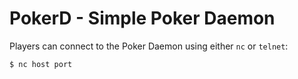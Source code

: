 # PokerD - Simple Poker Daemon

Players can connect to the Poker Daemon using either `nc` or `telnet`:

    $ nc host port
